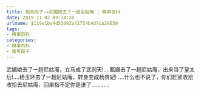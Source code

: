 ```yaml
---
title: 搞笑段子->武媚娘去了一趟尼姑庵 | 糗事百科
date: 2019-11-02 09:34:38
urlname: 1119e1ba4d53d93a72754b4d7ca29530
tags: 
- 糗事百科
categories:
- 糗事百科
- 搞笑段子
---
```

武媚娘去了一趟尼姑庵，立马成了武则天!....甄嬛去了一趟尼姑庵，出来当了皇太后!....杨玉环去了一趟尼姑庵，转身变成杨贵妃! ....什么也不说了，你们赶紧收拾收拾去尼姑庵，回来指不定你是谁了............



